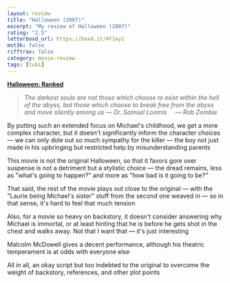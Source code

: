 ```yaml
---
layout: review
title: "Halloween (2007)"
excerpt: "My review of Halloween (2007)"
rating: "2.5"
letterboxd_url: https://boxd.it/4F1ay1
mst3k: false
rifftrax: false
category: movie-review
tags: [tubi]
---
```


<b><a href="https://boxd.it/pTT2i/detail" target="_blank" rel="noopener">Halloween: Ranked</a></b>

<blockquote><i>The darkest souls are not those which choose to exist within the hell of the abyss, but those which choose to break free from the abyss and move silently among us</i><i>
</i><i>— Dr. Samuel Loomis
</i><i>    — Rob Zombie</i></blockquote>By putting such an extended focus on Michael's childhood, we get a more complex character, but it doesn't significantly inform the character choices — we can only dole out so much sympathy for the killer — the boy not just made in his upbringing but restricted help by misunderstanding parents

This movie is not the original Halloween, so that it favors gore over suspense is not a detriment but a stylistic choice — the dread remains, less as "what's going to happen?" and more as "how bad is it going to be?"

That said, the rest of the movie plays out close to the original — with the "Laurie being Michael's sister" stuff from the second one weaved in — so in that sense, it's hard to feel that much tension

Also, for a movie so heavy on backstory, it doesn't consider answering why Michael is immortal, or at least hinting that he is before he gets shot in the chest and walks away. Not that I want that — it's just interesting

Malcolm McDowell gives a decent performance, although his theatric temperament is at odds with everyone else

All in all, an okay script but too indebted to the original to overcome the weight of backstory, references, and other plot points
